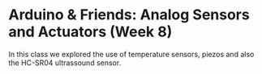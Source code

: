 # Arduino & Friends: Analog Sensors and Actuators (Week 8)

In this class we explored the use of temperature sensors, piezos and also the HC-SR04 ultrassound sensor.
